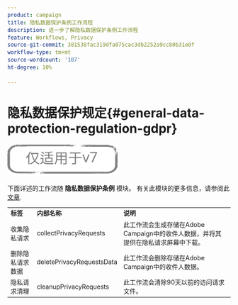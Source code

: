 ```yaml
---
product: campaign
title: 隐私数据保护条例工作流程
description: 进一步了解隐私数据保护条例工作流程
feature: Workflows, Privacy
source-git-commit: 381538fac319dfa075cac3db2252a9cc80b31e0f
workflow-type: tm+mt
source-wordcount: '107'
ht-degree: 10%

---
```



# 隐私数据保护规定{#general-data-protection-regulation-gdpr}

![](../../assets/v7-only.svg)

下面详述的工作流随 **隐私数据保护条例** 模块。 有关此模块的更多信息，请参阅此 [文章](https://helpx.adobe.com/cn/campaign/kb/acc-privacy.html).

<table> 
 <tbody> 
  <tr> 
   <td> <strong>标签</strong><br /> </td> 
   <td> <strong>内部名称</strong><br /> </td> 
   <td> <strong>说明</strong><br /> </td> 
  </tr> 
  <tr> 
   <td> <span class="uicontrol">收集隐私请求</span> <br /> </td> 
   <td> <span class="uicontrol">collectPrivacyRequests</span> <br /> </td> 
   <td> 此工作流会生成存储在Adobe Campaign中的收件人数据，并将其提供在隐私请求屏幕中下载。<br /> </td> 
  </tr> 
  <tr> 
   <td> <span class="uicontrol">删除隐私请求数据</span> <br /> </td> 
   <td> <span class="uicontrol">deletePrivacyRequestsData</span> <br /> </td> 
   <td> 此工作流会删除存储在Adobe Campaign中的收件人数据。<br /> </td> 
  </tr> 
  <tr> 
   <td> <span class="uicontrol">隐私请求清理</span> <br /> </td> 
   <td> <span class="uicontrol">cleanupPrivacyRequests</span> <br /> </td> 
   <td> 此工作流会清除90天以前的访问请求文件。<br /> </td> 
  </tr> 
 </tbody> 
</table>

